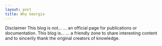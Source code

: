 ```yaml
---
layout: post
title: Why Georgia
---
```


Disclaimer
This blog is not...
... an official page for publications or documentation. 
This blog is...
... a friendly zone to share interesting content and to sincerily thank the original creators of knowledge.

